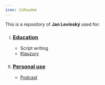 ```yaml
---
icon: SiReadme
---
```

<html lang="cs">
<head>
    <meta charset="UTF-8">
    <title>Jan Levínský Repository</title>
</head>
<body>
    <p>This is a repository of <b>Jan Levínský</b> used for:</p>
    <ol type="I">
        <li>
            <h3><a href="./School/">Education</a></h3>
            <ul>
                <li>Script writing</li>
                <li><a href="./School/Klauzury/Sketches.png">Klauzury</a></li>
            </ul>
        </li>
        <li>
            <h3><a href="./Personal/">Personal use</a></h3>
            <ul>
                <li><a href="./Personal/Podcast/dnesnispolecnost.md">Podcast</a></li>
            </ul>
        </li>
    </ol>
</body>
</html>
